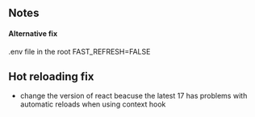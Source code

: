 ## Notes

#### Alternative fix

.env file in the root
FAST_REFRESH=FALSE

## Hot reloading fix 

- change the version of react  beacuse the latest 17 has problems with automatic reloads when using context hook

